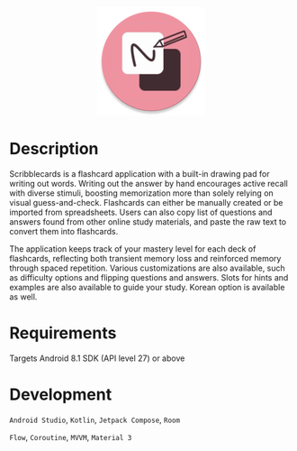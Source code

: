 <p align="center">
  <img src="https://raw.githubusercontent.com/KevinM1031/Scribblecards/master/app/src/main/res/mipmap-xxxhdpi/ic_launcher_round.webp" alt="Icon" title="icon">
</p>

<h1 class="code-line">
  Description
</h1>

<p>
  Scribblecards is a flashcard application with a built-in drawing pad for writing out words. 
  Writing out the answer by hand encourages active recall with diverse stimuli, boosting memorization more than solely relying on visual guess-and-check. 
  Flashcards can either be manually created or be imported from spreadsheets. 
  Users can also copy list of questions and answers found from other online study materials, and paste the raw text to convert them into flashcards.
</p>

<p>
  The application keeps track of your mastery level for each deck of flashcards, reflecting both transient memory loss and reinforced memory through spaced repetition. 
  Various customizations are also available, such as difficulty options and flipping questions and answers. 
  Slots for hints and examples are also available to guide your study. 
  Korean option is available as well.
</p>

<h1 class="code-line">
  Requirements
</h1>

Targets Android 8.1 SDK (API level 27) or above

<h1 class="code-line">
  Development
</h1>

<p>
  <code>Android Studio</code>, 
  <code>Kotlin</code>, 
  <code>Jetpack Compose</code>, 
  <code>Room</code>
</p>
<p>
  <code>Flow</code>, 
  <code>Coroutine</code>, 
  <code>MVVM</code>,
  <code>Material 3</code>
</p>
